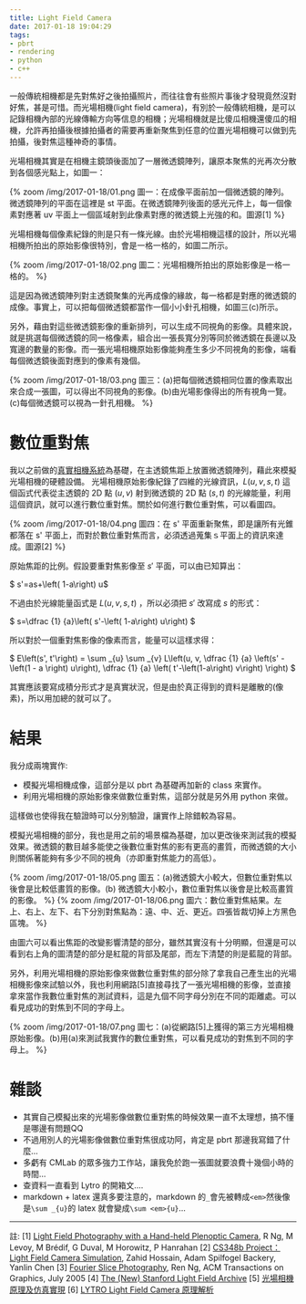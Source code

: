 ```yaml
---
title: Light Field Camera
date: 2017-01-18 19:04:29
tags:
- pbrt
- rendering
- python
- c++
---
```




一般傳統相機都是先對焦好之後拍攝照片，而往往會有些照片事後才發現竟然沒對好焦，甚是可惜。而光場相機(light field camera)，有別於一般傳統相機，是可以記錄相機內部的光線傳輸方向等信息的相機；光場相機就是比傻瓜相機還傻瓜的相機，允許再拍攝後根據拍攝者的需要再重新聚焦到任意的位置光場相機可以做到先拍攝，後對焦這種神奇的事情。

光場相機其實是在相機主鏡頭後面加了一層微透鏡陣列，讓原本聚焦的光再次分散到各個感光點上，如圖一：

{% zoom /img/2017-01-18/01.png 圖一：在成像平面前加一個微透鏡的陣列。微透鏡陣列的平面在這裡是 st 平面。在微透鏡陣列後面的感光元件上，每一個像素對應著 uv 平面上一個區域射到此像素對應的微透鏡上光強的和。圖源[1] %}

<!-- more -->

光場相機每個像素紀錄的則是只有一條光線。由於光場相機這樣的設計，所以光場相機所拍出的原始影像很特別，會是一格一格的，如圖二所示。

{% zoom /img/2017-01-18/02.png 圖二：光場相機所拍出的原始影像是一格一格的。 %}

這是因為微透鏡陣列對主透鏡聚集的光再成像的緣故，每一格都是對應的微透鏡的成像。事實上，可以把每個微透鏡都當作一個小小針孔相機，如圖三(c)所示。

另外，藉由對這些微透鏡影像的重新排列，可以生成不同視角的影像。具體來說，就是挑選每個微透鏡的同一格像素，組合出一張長寬分別等同於微透鏡在長邊以及寬邊的數量的影像。而一張光場相機原始影像能夠產生多少不同視角的影像，端看每個微透鏡後面對應到的像素有幾個。

{% zoom /img/2017-01-18/03.png 圖三：(a)把每個微透鏡相同位置的像素取出來合成一張圖，可以得出不同視角的影像。(b)由光場影像得出的所有視角一覽。(c)每個微透鏡可以視為一針孔相機。 %}

# 數位重對焦

我以之前做的[真實相機系統](https://ssarcandy.tw/2016/11/09/pbrt-realistic-camera/)為基礎，在主透鏡焦距上放置微透鏡陣列，藉此來模擬光場相機的硬體設備。
光場相機原始影像紀錄了四維的光線資訊，$L(u, v, s, t)$ 這個函式代表從主透鏡的 2D 點 $(u, v)$ 射到微透鏡的 2D 點 $(s, t)$ 的光線能量，利用這個資訊，就可以進行數位重對焦。關於如何進行數位重對焦，可以看圖四。

{% zoom /img/2017-01-18/04.png 圖四：在 s' 平面重新聚焦，即是讓所有光錐都落在 s' 平面上，而對於數位重對焦而言，必須透過蒐集ｓ平面上的資訊來達成。圖源[2] %}

原始焦距的比例。假設要重對焦影像至 $s'$ 平面，可以由已知算出：

$ s'=as+\left( 1-a\right) u$

不過由於光線能量函式是 $L(u, v, s, t)$ ，所以必須把 $s'$ 改寫成 $s$ 的形式：

$ s=\dfrac {1} {a}\left( s'-\left( 1-a\right) u\right) $

所以對於一個重對焦影像的像素而言，能量可以這樣求得：

$ E\left(s', t'\right) = \sum \_{u} \sum \_{v} L\left(u, v, \dfrac {1} {a} \left(s' - \left(1 - a \right) u\right), \dfrac {1} {a} \left( t'-\left(1-a\right) v\right) \right) $

其實應該要寫成積分形式才是真實狀況，但是由於真正得到的資料是離散的(像素)，所以用加總的就可以了。

# 結果

我分成兩塊實作:

- 模擬光場相機成像，這部分是以 pbrt 為基礎再加新的 class 來實作。
- 利用光場相機的原始影像來做數位重對焦，這部分就是另外用 python 來做。
 
這樣做也使得我在驗證時可以分別驗證，讓實作上除錯較為容易。

模擬光場相機的部分，我也是用之前的場景檔為基礎，加以更改後來測試我的模擬效果。微透鏡的數目越多能使之後數位重對焦的影有更高的畫質，而微透鏡的大小則關係著能夠有多少不同的視角（亦即重對焦能力的高低）。

{% zoom /img/2017-01-18/05.png 圖五：(a)微透鏡大小較大，但數位重對焦以後會是比較低畫質的影像。(b) 微透鏡大小較小，數位重對焦以後會是比較高畫質的影像。 %}
{% zoom /img/2017-01-18/06.png 圖六：數位重對焦結果。左上、右上、左下、右下分別對焦點為：遠、中、近、更近。四張皆裁切掉上方黑色區塊。 %}

由圖六可以看出焦距的改變影響清楚的部分，雖然其實沒有十分明顯，但還是可以看到右上角的圖清楚的部分是紅龍的背部及尾部，而左下清楚的則是藍龍的背部。

另外，利用光場相機的原始影像來做數位重對焦的部分除了拿我自己產生出的光場相機影像來試驗以外，我也利用網路[5]直接尋找了一張光場相機的影像，並直接拿來當作我數位重對焦的測試資料，這是九個不同字母分別在不同的距離處。可以看見成功的對焦到不同的字母上。

{% zoom /img/2017-01-18/07.png 圖七：(a)從網路[5]上獲得的第三方光場相機原始影像。(b)用(a)來測試我實作的數位重對焦，可以看見成功的對焦到不同的字母上。 %}

# 雜談

- 其實自己模擬出來的光場影像做數位重對焦的時候效果一直不太理想，搞不懂是哪邊有問題QQ
- 不過用別人的光場影像做數位重對焦很成功阿，肯定是 pbrt 那邊我寫錯了什麼...
- 多虧有 CMLab 的眾多強力工作站，讓我免於跑一張圖就要浪費十幾個小時的時間...
- 查資料一直看到 Lytro 的開箱文....
- markdown + latex 還真多要注意的，markdown 的`_`會先被轉成`<em>`然後像是`\sum _{u}`的 latex 就會變成`\sum <em>{u}`...


---

註:
[1]	[Light Field Photography with a Hand-held Plenoptic Camera](http://graphics.stanford.edu/papers/lfcamera/), R Ng, M Levoy, M Brédif, G Duval, M Horowitz, P Hanrahan
[2]	[CS348b Project： Light Field Camera Simulation](https://graphics.stanford.edu/courses/cs348b-competition/cs348b-14/second_report.pdf), Zahid Hossain, Adam Spilfogel Backery, Yanlin Chen
[3]	[Fourier Slice Photography](http://graphics.stanford.edu/papers/fourierphoto/), Ren Ng, ACM Transactions on Graphics, July 2005
[4]	[The (New) Stanford Light Field Archive](http://lightfield.stanford.edu/lfs.html)
[5]	[光場相機原理及仿真實現](http://blog.csdn.net/endlch/article/details/44539055)
[6]	[LYTRO Light Field Camera 原理解析](https://phychai.wordpress.com/2011/06/24/lytro-light-field-camera/)
